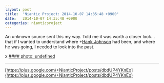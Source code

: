 ```yaml
---
layout: post
title:  "Niantic Project: 2014-10-07 14:35:48 +0900"
date:   2014-10-07 14:35:48 +0900
categories: nianticproject
---
```

An unknown source sent this my way. Told me it was worth a closer look... that if I wanted to understand where +[Hank Johnson](https://plus.google.com/117792105926525258257 "") had been, and where he was going, I needed to look into the past.

x
[#### photo: undefined](https://lh4.googleusercontent.com/-YhUVY_Et454/VDN7DKXQPhI/AAAAAAAAd40/x_sbsWCnXfE/1.351.8.iidjgqqyjgcztxmkfbxgfgikutly.png "")
- - -
[https://plus.google.com/+NianticProject/posts/dbdUP4YKnEo](https://plus.google.com/+NianticProject/posts/dbdUP4YKnEo)
